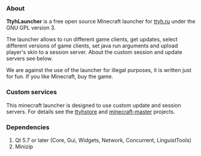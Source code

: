 ### About

**TtyhLauncher** is a free open source Minecraft launcher for
[ttyh.ru](https://ttyh.ru) under the GNU GPL version 3.

The launcher allows to run different game clients, get updates, select
different versions of game clients, set java run arguments and upload player's
skin to a session server. About the custom session and update servers see below.

We are against the use of the launcher for illegal purposes, it is written just
for fun. If you like Minecraft, buy the game.

### Custom services

This minecraft launcher is designed to use custom update and session servers.
For details see the [ttyhstore](https://github.com/betrok/ttyhstore) and
[minecraft-master](https://github.com/betrok/minecraft-master) projects.

### Dependencies

1. Qt 5.7 or later (Core, Gui, Widgets, Network, Concurrent, LinguistTools)
2. Minizip
